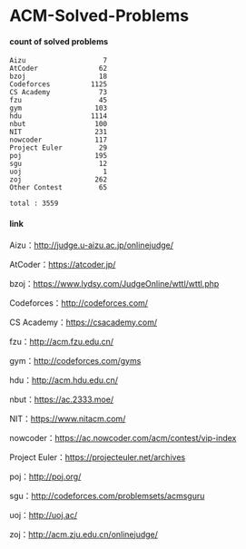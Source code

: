 ﻿# ACM-Solved-Problems

#### count of solved problems
	Aizu                   7
	AtCoder               62
	bzoj                  18
	Codeforces          1125
	CS Academy            73
	fzu                   45
	gym                  103
	hdu                 1114
	nbut                 100
	NIT                  231
	nowcoder             117
	Project Euler         29
	poj                  195
	sgu                   12
	uoj                    1
	zoj                  262
	Other Contest         65

`total : 3559`


#### link

Aizu：http://judge.u-aizu.ac.jp/onlinejudge/

AtCoder：https://atcoder.jp/

bzoj：https://www.lydsy.com/JudgeOnline/wttl/wttl.php

Codeforces：http://codeforces.com/

CS Academy：https://csacademy.com/

fzu：http://acm.fzu.edu.cn/

gym：http://codeforces.com/gyms

hdu：http://acm.hdu.edu.cn/

nbut：https://ac.2333.moe/

NIT：https://www.nitacm.com/

nowcoder：https://ac.nowcoder.com/acm/contest/vip-index

Project Euler：https://projecteuler.net/archives

poj：http://poj.org/

sgu：http://codeforces.com/problemsets/acmsguru

uoj：http://uoj.ac/

zoj：http://acm.zju.edu.cn/onlinejudge/